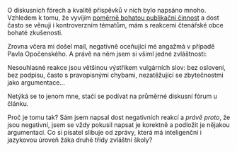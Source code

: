 <!-- dcterms:identifier = riderweblog#105 -->
<!-- dcterms:title = O kultuře nesouhlasných příspěvků -->
<!-- np9:categoryId = 2 -->
<!-- x4w:category = Lidé a jiná zvěř -->
<!-- np9:authorId = 1 -->
<!-- np9:authorEmail = michal.valasek@altairis.cz -->
<!-- dcterms:creator = Michal Altair Valášek -->
<!-- dcterms:created = 2003-11-26T06:16:51+01:00 -->
<!-- dcterms:dateAccepted = 2003-11-26T06:16:51+01:00 -->

O diskusních fórech a kvalitě příspěvků v nich bylo napsáno mnoho. Vzhledem k tomu, že vyvíjím [poměrně bohatou publikační činnost](http://www.rider.cz/cs/articles/default.xtml) a dost často se věnuji i kontroverzním tématům, mám s reakcemi čtenářské obce bohaté zkušenosti.

Zrovna včera mi došel mail, negativně oceňující mé angažmá v případě Pavla Opočenského. A právě na něm jsem si všiml jedné zvláštnosti:

Nesouhlasné reakce jsou většinou výstřikem vulgárních slov: bez oslovení, bez podpisu, často s pravopisnými chybami, nezatěžující se zbytečnostmi jako argumentace... 

Netýká se to jenom mne, stačí se podívat na průměrné diskusní fórum u článku.

Proč je tomu tak? Sám jsem napsal dost negativních reakcí a *právě proto*, že jsou negativní, jsem se vždy pokusil napsat je korektně a podložit je nějakou argumentací. Co si pisatel slibuje od zprávy, která má inteligenční i jazykovou úroveň žáka druhé třídy zvláštní školy?